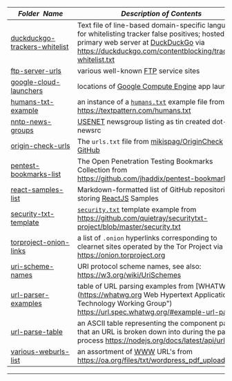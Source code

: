 |&nbsp;&nbsp;&nbsp;&nbsp;_Folder&nbsp;&nbsp;Name_&nbsp;&nbsp;&nbsp;&nbsp;| _Description of Contents_
|:----------------|--------------------------------------------------------------------------------------------------------------------------------------------------------
| [duckduckgo-trackers-whitelist](duckduckgo-trackers-whitelist.txt) |  Text file of line-based domain-specific language for whitelisting tracker false positives; hosted on primary web server at [DuckDuckGo](https://duckduckgo.com) via <https://duckduckgo.com/contentblocking/trackers-whitelist.txt>  
| [ftp-server-urls](ftp-server-urls.txt) |  various well-known [FTP](https://wikipedia.org/wiki/File_Transfer_Protocol) service sites 
| [google-cloud-launchers](google-cloud-launchers.txt) |  locations of [Google Compute Engine](https://cloud.google.com/compute/docs "Google Compute Engine Documentation") app launchers 
| [humans-txt-example](humans-txt-example.txt) |  an instance of a [`humans.txt`](http://humanstxt.org) example file from <https://textpattern.com/humans.txt> 
| [nntp-news-groups](nntp-news-groups.txt.xz) |  [USENET](http://www.usenet.org/) newsgroup listing as tin created dot-newsrc 
| [origin-check-urls](origin-check-urls.txt.xz) | The `urls.txt` file from [mikispag/OriginCheck](https://github.com/mikispag/OriginCheck) on [GitHub](https://github.com)  
| [pentest-bookmarks-list](pentest-bookmarks-list.md) |  The Open Penetration Testing Bookmarks Collection from <https://github.com/jhaddix/pentest-bookmarks> 
| [react-samples-list](react-samples-list.md) |  Markdown-formatted list of GitHub repositories storing [ReactJS](https://reactjs.org) Samples  
| [security-txt-template](security-txt-template.txt) |  [`security.txt`](https://securitytxt.org/) template example from <https://github.com/quietray/securitytxt-project/blob/master/security.txt> 
| [torproject-onion-links](torproject-onion-links.txt) |  a list of `.onion` hyperlinks corresponding to clearnet sites operated by the Tor Project via <https://onion.torproject.org> 
| [uri-scheme-names](uri-scheme-names.txt) |  URI protocol scheme names, see also: <https://w3.org/wiki/UriSchemes> 
| [url-parser-examples](url-parser-examples.asc) |  table of URL parsing examples from [WHATWG](https://whatwg.org Web Hypertext Application Technology Working Group") <https://url.spec.whatwg.org/#example-url-parsing> 
| [url-parse-table](url-parse-table.asc) |  an ASCII table representing the component parts that an URL is broken down into during the parsing process <https://nodejs.org/docs/latest/api/url.html> 
| [various-weburls-list](various-weburls-list.txt.xz) |  an assortment of [WWW](https://wikipedia.org/wiki/World_Wide_Web "World Wide Web") URL's from <https://oa.org/files/txt/wordpress_pdf_uploads.txt> 

* * *

